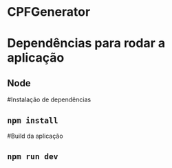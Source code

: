 # CPFGenerator

# Dependências para rodar a aplicação
## Node

#Instalação de dependências
## `npm install`

#Build da aplicação
## `npm run dev`

